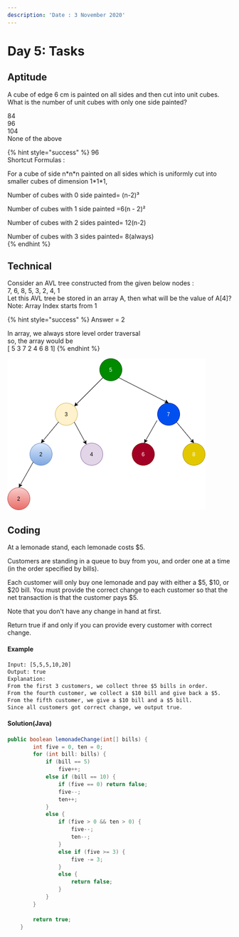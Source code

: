 ```yaml
---
description: 'Date : 3 November 2020'
---
```


# Day 5: Tasks

## Aptitude

A cube of edge 6 cm is painted on all sides and then cut into unit cubes. What is the number of unit cubes with only one side painted?

84  
96  
104   
None of the above

{% hint style="success" %}
96  
Shortcut Formulas :

For a cube of side n\*n\*n painted on all sides which is uniformly cut into smaller cubes of dimension 1\*1\*1,

Number of cubes with 0 side painted= \(n-2\)³

Number of cubes with 1 side painted =6\(n - 2\)²

Number of cubes with 2 sides painted= 12\(n-2\)

Number of cubes with 3 sides painted= 8\(always\)  
{% endhint %}

## Technical

Consider an AVL tree constructed from the given below nodes :   
7, 6, 8, 5, 3, 2, 4, 1  
Let this AVL tree be stored in an array A, then what will be the value of A\[4\]?  
Note: Array Index starts from 1  


{% hint style="success" %}
Answer = 2  
  
In array, we always store level order traversal  
so, the array would be  
\[ 5 3 7 2 4 6 8 1\]
{% endhint %}

![AVL Tree for given Array](../.gitbook/assets/untitled-diagram.png)

## Coding 

At a lemonade stand, each lemonade costs $5. 

Customers are standing in a queue to buy from you, and order one at a time \(in the order specified by bills\).

Each customer will only buy one lemonade and pay with either a $5, $10, or $20 bill.  You must provide the correct change to each customer so that the net transaction is that the customer pays $5.

 Note that you don't have any change in hand at first.

 Return true if and only if you can provide every customer with correct change.

#### Example

```text
Input: [5,5,5,10,20]
Output: true
Explanation: 
From the first 3 customers, we collect three $5 bills in order.
From the fourth customer, we collect a $10 bill and give back a $5.
From the fifth customer, we give a $10 bill and a $5 bill.
Since all customers got correct change, we output true.
```

#### Solution\(Java\)

```java
public boolean lemonadeChange(int[] bills) {
        int five = 0, ten = 0;
        for (int bill: bills) {
            if (bill == 5)
                five++;
            else if (bill == 10) {
                if (five == 0) return false;
                five--;
                ten++;
            } 
            else {
                if (five > 0 && ten > 0) {
                    five--;
                    ten--;
                } 
                else if (five >= 3) {
                    five -= 3;
                } 
                else {
                    return false;
                }
            }
        }

        return true;
    }
```

### 

